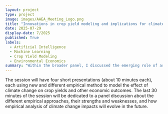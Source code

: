 ```yaml
---
layout: project
type: project
image: images/AAEA_Meeting_Logo.png
title: "Innovations in crop yield modeling and implications for climate change impacts (Panel)"
date: 2025-07-29
display-date: 7/2025
published: True
labels:
  - Artificial Intelligence 
  - Machine Learning
  - Crop Yield Modeling 
  - Environmental Economics
summary: "Within the broader panel, I discussed the emerging role of artificial intelligence in modeling crop yields under climate change, emphasizing its potential to integrate diverse spatial and temporal data. I also presented my current research, which leverages these capabilities to enhance empirical accuracy and support global yield projections."
---
```

The session will have four short presentations (about 10 minutes each), each using new and different empirical method to model the effect of climate change on crop yields and other economic outcomes. The last 30 minutes of the session will be dedicated to a panel discussion about the different empirical approaches, their strengths and weaknesses, and how empirical analysis of climate change impacts will evolve in the future.
